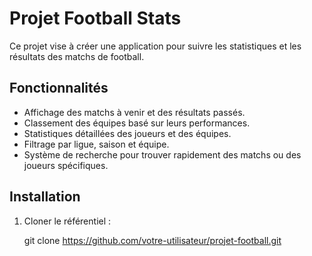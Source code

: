 #  Projet Football Stats

Ce projet vise à créer une application pour suivre les statistiques et les résultats des matchs de football.

## Fonctionnalités

- Affichage des matchs à venir et des résultats passés.
- Classement des équipes basé sur leurs performances.
- Statistiques détaillées des joueurs et des équipes.
- Filtrage par ligue, saison et équipe.
- Système de recherche pour trouver rapidement des matchs ou des joueurs spécifiques.

## Installation

1. Cloner le référentiel :

   git clone https://github.com/votre-utilisateur/projet-football.git
